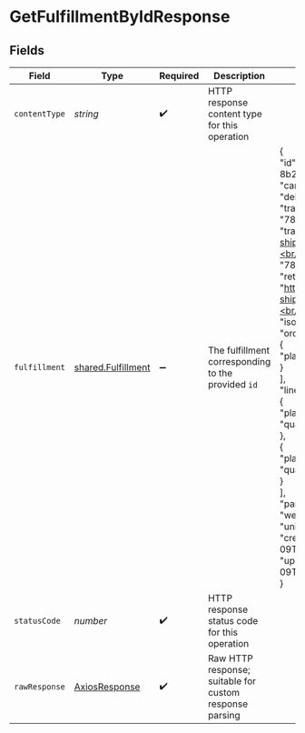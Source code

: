 # GetFulfillmentByIdResponse


## Fields

| Field                                                                                                                                                                                                                                                                                                                                                                                                                                                                                                                                                                                                                             | Type                                                                                                                                                                                                                                                                                                                                                                                                                                                                                                                                                                                                                              | Required                                                                                                                                                                                                                                                                                                                                                                                                                                                                                                                                                                                                                          | Description                                                                                                                                                                                                                                                                                                                                                                                                                                                                                                                                                                                                                       | Example                                                                                                                                                                                                                                                                                                                                                                                                                                                                                                                                                                                                                           |
| --------------------------------------------------------------------------------------------------------------------------------------------------------------------------------------------------------------------------------------------------------------------------------------------------------------------------------------------------------------------------------------------------------------------------------------------------------------------------------------------------------------------------------------------------------------------------------------------------------------------------------- | --------------------------------------------------------------------------------------------------------------------------------------------------------------------------------------------------------------------------------------------------------------------------------------------------------------------------------------------------------------------------------------------------------------------------------------------------------------------------------------------------------------------------------------------------------------------------------------------------------------------------------- | --------------------------------------------------------------------------------------------------------------------------------------------------------------------------------------------------------------------------------------------------------------------------------------------------------------------------------------------------------------------------------------------------------------------------------------------------------------------------------------------------------------------------------------------------------------------------------------------------------------------------------- | --------------------------------------------------------------------------------------------------------------------------------------------------------------------------------------------------------------------------------------------------------------------------------------------------------------------------------------------------------------------------------------------------------------------------------------------------------------------------------------------------------------------------------------------------------------------------------------------------------------------------------- | --------------------------------------------------------------------------------------------------------------------------------------------------------------------------------------------------------------------------------------------------------------------------------------------------------------------------------------------------------------------------------------------------------------------------------------------------------------------------------------------------------------------------------------------------------------------------------------------------------------------------------- |
| `contentType`                                                                                                                                                                                                                                                                                                                                                                                                                                                                                                                                                                                                                     | *string*                                                                                                                                                                                                                                                                                                                                                                                                                                                                                                                                                                                                                          | :heavy_check_mark:                                                                                                                                                                                                                                                                                                                                                                                                                                                                                                                                                                                                                | HTTP response content type for this operation                                                                                                                                                                                                                                                                                                                                                                                                                                                                                                                                                                                     |                                                                                                                                                                                                                                                                                                                                                                                                                                                                                                                                                                                                                                   |
| `fulfillment`                                                                                                                                                                                                                                                                                                                                                                                                                                                                                                                                                                                                                     | [shared.Fulfillment](../../../sdk/models/shared/fulfillment.md)                                                                                                                                                                                                                                                                                                                                                                                                                                                                                                                                                                   | :heavy_minus_sign:                                                                                                                                                                                                                                                                                                                                                                                                                                                                                                                                                                                                                | The fulfillment corresponding to the provided `id`                                                                                                                                                                                                                                                                                                                                                                                                                                                                                                                                                                                | {<br/>"id": "53f1e593-24d4-4110-8b2d-4e18d5461c33",<br/>"carrier": "express ship",<br/>"delivery_type": "express",<br/>"tracking_number": "782833755",<br/>"tracking_url": "http://express-ship.com/782833755",<br/>"return_tracking_number": "782833755",<br/>"return_tracking_url": "http://express-ship.com/782833755",<br/>"shipping": 2522,<br/>"iso_currency_code": "EUR",<br/>"orders": [<br/>{<br/>"platform_id": "456a"<br/>}<br/>],<br/>"line_items": [<br/>{<br/>"platform_id": "a2235",<br/>"quantity": "2"<br/>},<br/>{<br/>"platform_id": "b23234",<br/>"quantity": "5"<br/>}<br/>],<br/>"parcels": 1,<br/>"weight": 1000,<br/>"unit_weight": "g",<br/>"created_at": "2023-02-09T00:00:00Z",<br/>"updated_at": "2023-02-09T00:00:00Z"<br/>} |
| `statusCode`                                                                                                                                                                                                                                                                                                                                                                                                                                                                                                                                                                                                                      | *number*                                                                                                                                                                                                                                                                                                                                                                                                                                                                                                                                                                                                                          | :heavy_check_mark:                                                                                                                                                                                                                                                                                                                                                                                                                                                                                                                                                                                                                | HTTP response status code for this operation                                                                                                                                                                                                                                                                                                                                                                                                                                                                                                                                                                                      |                                                                                                                                                                                                                                                                                                                                                                                                                                                                                                                                                                                                                                   |
| `rawResponse`                                                                                                                                                                                                                                                                                                                                                                                                                                                                                                                                                                                                                     | [AxiosResponse](https://axios-http.com/docs/res_schema)                                                                                                                                                                                                                                                                                                                                                                                                                                                                                                                                                                           | :heavy_check_mark:                                                                                                                                                                                                                                                                                                                                                                                                                                                                                                                                                                                                                | Raw HTTP response; suitable for custom response parsing                                                                                                                                                                                                                                                                                                                                                                                                                                                                                                                                                                           |                                                                                                                                                                                                                                                                                                                                                                                                                                                                                                                                                                                                                                   |